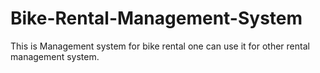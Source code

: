 # Bike-Rental-Management-System

This is Management system for bike rental one can use it for other rental management system.
